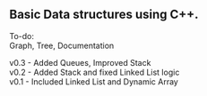 ## Basic Data structures using C++.


To-do: <br>
Graph, Tree, Documentation

v0.3 - Added Queues, Improved Stack <br>
v0.2 - Added Stack and fixed Linked List logic <br>
v0.1 - Included Linked List and Dynamic Array <br>
